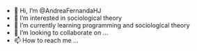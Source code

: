 - 👋 Hi, I’m @AndreaFernandaHJ
- 👀 I’m interested in sociological theory
- 🌱 I’m currently learning programming and sociological theory
- 💞️ I’m looking to collaborate on ...
- 📫 How to reach me ...

<!---
AndreaFernandaHJ/AndreaFernandaHJ is a ✨ special ✨ repository because its `README.md` (this file) appears on your GitHub profile.
You can click the Preview link to take a look at your changes.
--->
